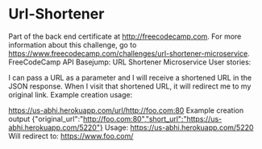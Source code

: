 # Url-Shortener

Part of the back end certificate at http://freecodecamp.com. For more information about this challenge, go to https://www.freecodecamp.com/challenges/url-shortener-microservice.
FreeCodeCamp API Basejump: URL Shortener Microservice
User stories:

I can pass a URL as a parameter and I will receive a shortened URL in the JSON response.
When I visit that shortened URL, it will redirect me to my original link.
Example creation usage:

https://us-abhi.herokuapp.com/url/http://foo.com:80
Example creation output
{"original_url":"http://foo.com:80","short_url":"https://us-abhi.herokuapp.com/5220"}
Usage:
https://us-abhi.herokuapp.com/5220
Will redirect to:
https://www.foo.com/